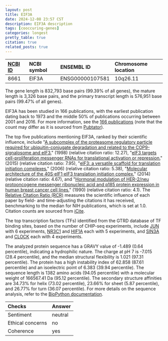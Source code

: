 ```yaml
---
layout: post
title: EIF3A
date: 2024-12-08 23:57 CST
description: EIF3A description
tags: [cooccuring-genes]
categories: longest
pretty_table: true
citation: true
related_posts: true
---
```




| [NCBI ID](https://www.ncbi.nlm.nih.gov/gene/8661) | NCBI symbol | ENSEMBL ID | Chromosome location |
| :-------- | :------- | :-------- | :------- |
| 8661  | EIF3A | ENSG00000107581 | 10q26.11 |



The gene length is 832,793 base pairs (99.39% of all genes), the mature length is 3,326 base pairs, and the primary transcript length is 576,951 base pairs (99.47% of all genes).


EIF3A has been studied in 166 publications, with the earliest publication dating back to 1973 and the middle 50% of publications occurring between 2001 and 2016. For more information, see the [166 publications](https://pubmed.ncbi.nlm.nih.gov/?term=%22EIF3A%22) (note that the count may differ as it is sourced from [Pubtator](https://academic.oup.com/nar/article/47/W1/W587/5494727)).


The top five publications mentioning EIF3A, ranked by their scientific influence, include "[A subcomplex of the proteasome regulatory particle required for ubiquitin-conjugate degradation and related to the COP9-signalosome and eIF3.](https://pubmed.ncbi.nlm.nih.gov/9741626)" (1998) (relative citation ratio: 12.27), "[eIF3 targets cell-proliferation messenger RNAs for translational activation or repression.](https://pubmed.ncbi.nlm.nih.gov/25849773)" (2015) (relative citation ratio: 7.95), "[eIF3: a versatile scaffold for translation initiation complexes.](https://pubmed.ncbi.nlm.nih.gov/16920360)" (2006) (relative citation ratio: 5.38), "[Molecular architecture of the 40S⋅eIF1⋅eIF3 translation initiation complex.](https://pubmed.ncbi.nlm.nih.gov/25171412)" (2014) (relative citation ratio: 4.67), and "[Hormonal modulation of HER-2/neu protooncogene messenger ribonucleic acid and p185 protein expression in human breast cancer cell lines.](https://pubmed.ncbi.nlm.nih.gov/1972345)" (1990) (relative citation ratio: 4.1). The [Relative Citation Ratio (RCR)](https://journals.plos.org/plosbiology/article?id=10.1371/journal.pbio.1002541) measures the scientific influence of each paper by field- and time-adjusting the citations it has received, benchmarking to the median for NIH publications, which is set at 1.0. Citation counts are sourced from [iCite](https://icite.od.nih.gov).





The top transcription factors (TFs) identified from the GTRD database of TF binding sites, based on the number of CHIP-seq experiments, include [JUN](https://www.ncbi.nlm.nih.gov/gene/3725) with 6 experiments, [NR3C1](https://www.ncbi.nlm.nih.gov/gene/2908) and [HIF1A](https://www.ncbi.nlm.nih.gov/gene/3091) each with 5 experiments, and [SIN3A](https://www.ncbi.nlm.nih.gov/gene/25942) and [CLOCK](https://www.ncbi.nlm.nih.gov/gene/9575) each with 4 experiments.











The analyzed protein sequence has a GRAVY value of -1.489 (0.64 percentile), indicating a hydrophilic nature. The charge at pH 7 is -7.015 (28.4 percentile), and the median structural flexibility is 1.021 (97.31 percentile). The protein has a high instability index of 62.858 (87.61 percentile) and an isoelectric point of 6.383 (39.94 percentile). The sequence length is 1382 amino acids (94.05 percentile) with a molecular weight of 166567.41 Da (95.12 percentile). The secondary structure affinities are 34.73% for helix (73.02 percentile), 23.66% for sheet (5.87 percentile), and 26.77% for turn (36.07 percentile). For more details on the sequence analysis, refer to the [BioPython documentation](https://biopython.org/docs/1.75/api/Bio.SeqUtils.ProtParam.html).



| Checks    | Answer |
| :-------- | :------- |
| Sentiment  | neutral   |
| Ethical concerns | no     |
| Coherence    | yes    |